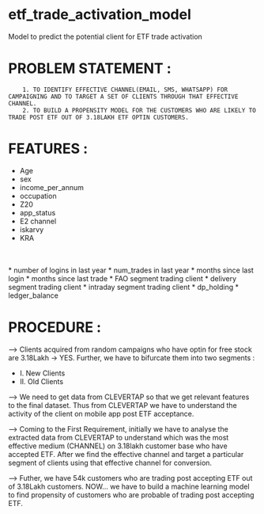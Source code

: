 # etf_trade_activation_model
Model to predict the potential client for ETF trade activation

# PROBLEM STATEMENT :
        1. TO IDENTIFY EFFECTIVE CHANNEL(EMAIL, SMS, WHATSAPP) FOR CAMPAIGNING AND TO TARGET A SET OF CLIENTS THROUGH THAT EFFECTIVE CHANNEL.
        2. TO BUILD A PROPENSITY MODEL FOR THE CUSTOMERS WHO ARE LIKELY TO TRADE POST ETF OUT OF 3.18LAKH ETF OPTIN CUSTOMERS.

# FEATURES :
* Age
* sex
* income_per_annum
* occupation
* Z20
* app_status
* E2 channel
* iskarvy
* KRA
<br>
<br>
* number of logins in last year
* num_trades in last year
* months since last login
* months since last trade
* FAO segment trading client
* delivery segment trading client
* intraday segment trading client
* dp_holding
* ledger_balance

# PROCEDURE :
-->  Clients acquired from random campaigns who have optin for free stock are 3.18Lakh -> YES. Further, we have to bifurcate them into two segments :
  * I. New Clients
  * II. Old Clients

--> We need to get data from CLEVERTAP so that we get relevant features to the final dataset. Thus from CLEVERTAP we have to understand the activity of the client
    on mobile app post ETF acceptance.

--> Coming to the First Requirement, initially we have to analyse the extracted data from CLEVERTAP to understand which was the most effective medium (CHANNEL)
    on 3.18lakh customer base who have accepted ETF. After we find the effective channel and target a particular segment of clients using that effective
    channel for conversion.
    
--> Futher, we have 54k customers who are trading post accepting ETF out of 3.18Lakh customers. NOW... we have to build a machine learning model to find propensity
    of customers who are probable of trading post accepting ETF.








